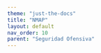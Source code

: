 ```yaml
---
theme: "just-the-docs"
title: "NMAP"
layout: default
nav_order: 10
parent: "Seguridad Ofensiva"
---
```

